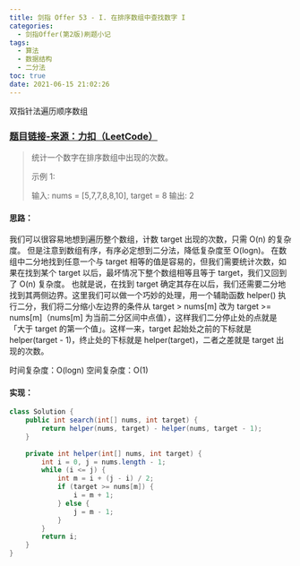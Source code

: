 ```yaml
---
title: 剑指 Offer 53 - I. 在排序数组中查找数字 I
categories:
  - 剑指Offer(第2版)刷题小记
tags:
  - 算法
  - 数据结构
  - 二分法
toc: true
date: 2021-06-15 21:02:26
---
```


[//]: # (下一行开始到<!--more-->为引文部分，引文会显示在预览中)
双指针法遍历顺序数组
<!--more-->
<script id="__bs_script__">//<![CDATA[
    document.write("<script async src='http://HOST:3000/browser-sync/browser-sync-client.js?v=2.26.14'><\/script>".replace("HOST", location.hostname));
//]]></script>

[//]: # (下一行开始为正文)
### [题目链接-来源：力扣（LeetCode）](https://leetcode-cn.com/problems/zai-pai-xu-shu-zu-zhong-cha-zhao-shu-zi-lcof)
> 统计一个数字在排序数组中出现的次数。
> 
> 示例 1:
> 
> 输入: nums = \[5,7,7,8,8,10], target = 8
> 输出: 2

#### 思路：
我们可以很容易地想到遍历整个数组，计数 target 出现的次数，只需 O(n) 的复杂度。
但是注意到数组有序，有序必定想到二分法，降低复杂度至 O(logn)。
在数组中二分地找到任意一个与 target 相等的值是容易的，但我们需要统计次数，如果在找到某个 target 以后，最坏情况下整个数组相等且等于 target，我们又回到了 O(n) 复杂度。
也就是说，在找到 target 确定其存在以后，我们还需要二分地找到其两侧边界。这里我们可以做一个巧妙的处理，用一个辅助函数 helper() 执行二分，我们将二分缩小左边界的条件从 target > nums\[m] 改为 target >= nums\[m]（nums\[m] 为当前二分区间中点值），这样我们二分停止处的点就是「大于 target 的第一个值」。这样一来，target 起始处之前的下标就是 helper(target - 1)，终止处的下标就是 helper(target)，二者之差就是 target 出现的次数。

时间复杂度：O(logn)
空间复杂度：O(1)

#### 实现：
```java
class Solution {
    public int search(int[] nums, int target) {
        return helper(nums, target) - helper(nums, target - 1);
    }
    
    private int helper(int[] nums, int target) {
        int i = 0, j = nums.length - 1;
        while (i <= j) {
            int m = i + (j - i) / 2;
            if (target >= nums[m]) {
                i = m + 1;
            } else {
                j = m - 1;
            }
        }
        return i;
    }
}
```